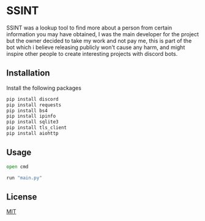 # SSINT 

SSINT was a lookup tool to find more about a person from certain information you may have obtained, I was the main developer for the project but the owner decided to take my work and not pay me, this is part of the bot which i believe releasing publicly won't cause any harm, and might inspire other people to create interesting projects with discord bots.

## Installation

Install the following packages

```bash
pip install discord
pip install requests
pip install bs4
pip install ipinfo
pip install sqlite3
pip install tls_client
pip install aiohttp
```

## Usage

```python
open cmd

run "main.py"
```

## License

[MIT](https://choosealicense.com/licenses/mit/)
